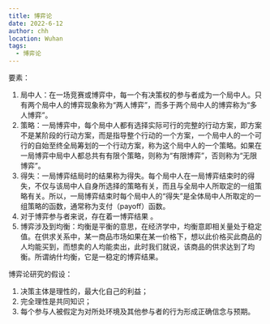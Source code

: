 ```yaml
---
title: 博弈论
date: 2022-6-12
author: chh
location: Wuhan
tags:
  - 博弈论
---
```


要素：

1. 局中人：在一场竞赛或博弈中，每一个有决策权的参与者成为一个局中人。只有两个局中人的博弈现象称为“两人博弈”，而多于两个局中人的博弈称为“多人博弈”。
2. 策略：一局博弈中，每个局中人都有选择实际可行的完整的行动方案，即方案不是某阶段的行动方案，而是指导整个行动的一个方案，一个局中人的一个可行的自始至终全局筹划的一个行动方案，称为这个局中人的一个策略。如果在一局博弈中局中人都总共有有限个策略，则称为“有限博弈”，否则称为“无限博弈”。
3. 得失：一局博弈结局时的结果称为得失。每个局中人在一局博弈结束时的得失，不仅与该局中人自身所选择的策略有关，而且与全局中人所取定的一组策略有关。所以，一局博弈结束时每个局中人的“得失”是全体局中人所取定的一组策略的函数，通常称为支付（payoff）函数。
4. 对于博弈参与者来说，存在着一博弈结果 。
5. 博弈涉及到均衡：均衡是平衡的意思，在经济学中，均衡意即相关量处于稳定值。在供求关系中，某一商品市场如果在某一价格下，想以此价格买此商品的人均能买到，而想卖的人均能卖出，此时我们就说，该商品的供求达到了均衡。所谓纳什均衡，它是一稳定的博弈结果。

博弈论研究的假设：

1. 决策主体是理性的，最大化自己的利益；
2. 完全理性是共同知识；
3. 每个参与人被假定为对所处环境及其他参与者的行为形成正确信念与预期。
